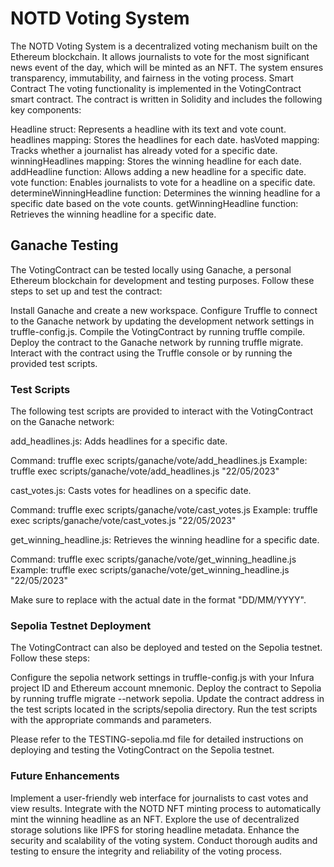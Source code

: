 # NOTD Voting System
The NOTD Voting System is a decentralized voting mechanism built on the Ethereum blockchain. It allows journalists to vote for the most significant news event of the day, which will be minted as an NFT. The system ensures transparency, immutability, and fairness in the voting process.
Smart Contract
The voting functionality is implemented in the VotingContract smart contract. The contract is written in Solidity and includes the following key components:

Headline struct: Represents a headline with its text and vote count.
headlines mapping: Stores the headlines for each date.
hasVoted mapping: Tracks whether a journalist has already voted for a specific date.
winningHeadlines mapping: Stores the winning headline for each date.
addHeadline function: Allows adding a new headline for a specific date.
vote function: Enables journalists to vote for a headline on a specific date.
determineWinningHeadline function: Determines the winning headline for a specific date based on the vote counts.
getWinningHeadline function: Retrieves the winning headline for a specific date.

## Ganache Testing
The VotingContract can be tested locally using Ganache, a personal Ethereum blockchain for development and testing purposes. Follow these steps to set up and test the contract:

Install Ganache and create a new workspace.
Configure Truffle to connect to the Ganache network by updating the development network settings in truffle-config.js.
Compile the VotingContract by running truffle compile.
Deploy the contract to the Ganache network by running truffle migrate.
Interact with the contract using the Truffle console or by running the provided test scripts.

### Test Scripts
The following test scripts are provided to interact with the VotingContract on the Ganache network:

add_headlines.js: Adds headlines for a specific date.

Command: truffle exec scripts/ganache/vote/add_headlines.js <date>
Example: truffle exec scripts/ganache/vote/add_headlines.js "22/05/2023"


cast_votes.js: Casts votes for headlines on a specific date.

Command: truffle exec scripts/ganache/vote/cast_votes.js <date>
Example: truffle exec scripts/ganache/vote/cast_votes.js "22/05/2023"


get_winning_headline.js: Retrieves the winning headline for a specific date.

Command: truffle exec scripts/ganache/vote/get_winning_headline.js <date>
Example: truffle exec scripts/ganache/vote/get_winning_headline.js "22/05/2023"



Make sure to replace <date> with the actual date in the format "DD/MM/YYYY".

### Sepolia Testnet Deployment
The VotingContract can also be deployed and tested on the Sepolia testnet. Follow these steps:

Configure the sepolia network settings in truffle-config.js with your Infura project ID and Ethereum account mnemonic.
Deploy the contract to Sepolia by running truffle migrate --network sepolia.
Update the contract address in the test scripts located in the scripts/sepolia directory.
Run the test scripts with the appropriate commands and parameters.

Please refer to the TESTING-sepolia.md file for detailed instructions on deploying and testing the VotingContract on the Sepolia testnet.

### Future Enhancements

Implement a user-friendly web interface for journalists to cast votes and view results.
Integrate with the NOTD NFT minting process to automatically mint the winning headline as an NFT.
Explore the use of decentralized storage solutions like IPFS for storing headline metadata.
Enhance the security and scalability of the voting system.
Conduct thorough audits and testing to ensure the integrity and reliability of the voting process.